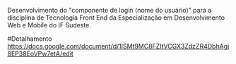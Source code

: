 Desenvolvimento do "componente de login (nome do usuário)" para a disciplina de Tecnologia Front End da Especialização em Desenvolvimento Web e Mobile do IF Sudeste.

#Detalhamento
https://docs.google.com/document/d/1lSMt9MC8FZItVCGX3ZdzZR4DbhAgj8EP38EoVPw7etA/edit
